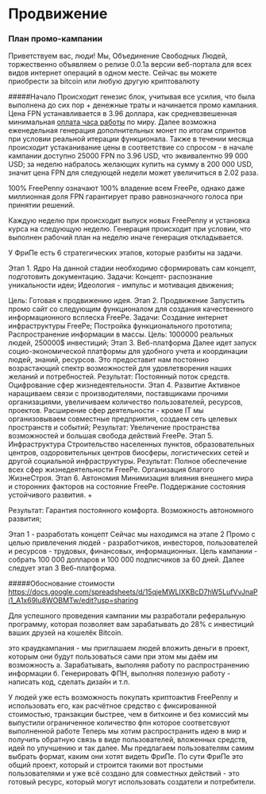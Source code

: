 # Продвижение


### План промо-кампании

Приветствуем вас, люди! Мы, Объединение Свободных Людей, торжественно объявляем о релизе 0.0.1а версии веб-портала для всех видов интернет операций в одном месте. Сейчас вы можете приобрести за bitcoin или любую другую криптовалюту

#####Начало
Происходит генезис блок, учитывая все усилия, что была выполнена до сих пор + денежные траты и начинается промо кампания. Цена FPN устанавливается в 3.96 доллара, как средневзвешенная минимальная [оплата часа работы](https://docs.google.com/spreadsheets/d/1qJUdpg92HsaAt8gsHROI2laoGqZe-Heo2fxZcWoDVgY/edit?usp=drive_web) по миру. Далее возможна еженедельная генерация дополнительных монет по итогам спринтов при условии реальной итерации функционала. Также в течении месяца происходит устаканивание цены в соответствие со спросом - в начале кампании доступно 25000 FPN по 3.96 USD, что эквивалентно 99 000 USD; за неделю набралось желающих купить на сумму в 200 000 USD, значит цена FPN для следующей недели может увеличиться в 2.02 раза.

100% FreePenny означают 100% владение всем FreePe, однако даже миллионная доля FPN гарантирует право равнозначного голоса при принятии решений.

Каждую неделю при происходит выпуск новых FreePenny и установка курса на следующую неделю. Генерация происходит при условии, что выполнен рабочий план на неделю иначе генерация откладывается. 

У ФриПе есть 6 стратегических этапов, которые разбиты на задачи. 

Этап 1. Ядро
На данной стадии необходимо сформировать сам концепт, подготовить документацию.
Задачи:
Концепт- распознание уникальности идеи;
Идеология - импульс и мотивация движения;

Цель: Готовая к продвижению идея.
Этап 2. Продвижение
Запустить промо сайт со следующим функционалом для создания качественного информационного всплеска FreePe.
Задачи:
Создание интернет инфраструктуры FreePe;
Постройка функционального прототипа;
Распространение информации в массы.
Цель: 1000000 реальных людей, 250000$ инвестиций;
Этап 3. Веб-платформа
Далее идет запуск социо-экономической платформы для удобного учета и координации людей, знаний, ресурсов. Это предоставит нам постоянно возрастающий спектр возможностей для удовлетворения наших желаний и потребностей.
Результат: Постоянный поток средств. Оцифрование сфер жизнедеятельности.
Этап 4. Развитие
Активное наращиваем связи с производителями, поставщиками прочими организациями, увеличиваем количество пользователей, ресурсов, проектов. Расширение сфер деятельности - кроме IT мы организовываем совместные предприятия, создаем сеть целевых пространств и событий;
Результат: Увеличение пространства возможностей и большая свобода действий FreePe.
Этап 5. Инфраструктура
Строительство населенных пунктов, образовательных центров, оздоровительных центров биосферы, логистических сетей и другой социальной инфраструктуры.
Результат: Полное обеспечение всех сфер жизнедеятельности FreePe. Организация благого ЖизнеСтроя.
Этап 6. Автономия
Минимизация влияния внешнего мира и сторонних факторов на состояние FreePe. Поддержание состояния устойчивого развития. +

Результат: Гарантия постоянного комфорта. Возможность автономного развития;

Этап 1 - разработать концепт
Сейчас мы находимся на этапе 2 Промо с целью привлечения людей - разработчиков, инвесторов, пользователей и ресурсов - трудовых, финансовых, информационных. Цель кампании - собрать 100 000 долларов и 100 000 подписчиков за 60 дней. Далее следует этап 3 Веб-платформа. 

#####Обоснование стоимости
https://docs.google.com/spreadsheets/d/15qjeMWLIXKBcD7hW5LufVvJnaPi1_A1x69Iu8WOBMTw/edit?usp=sharing

Для успешного проведения кампании мы разработали реферальную программу, которая позволяет вам зарабатывать до 28% c инвестиций ваших друзей на кошелёк Bitcoin.

это краудкампания - мы приглашаем людей вложить деньги в проект, которым они будут пользоваться сами при этом мы даём им возможность
а. Зарабатывать, выполняя работу по распространению информации
б. Генерировать ФПН, выполняя полезную работу - написать код, сделать дизайн и т.п.

У людей уже есть возможность покупать криптоактив FreePenny и использовать его, как расчётное средство с фиксированной стоимостью, транзакции быстрее, чем в биткоине и без комиссий
 мы выпустили ограниченное количество фпн
 которое соответсвуют выполненной работе
 Теперь мы хотим распространить идею в мир и получить обратную связь в виде пользователей, вложенных средств, идей по улучшению и так далее.
Мы предлагаем пользователям самим выбрать формат, каким они хотят видеть ФриПе. По сути ФриПе это общий проект, который и строится такими вот простыми пользователями и уже всё создано для совместных действий - это готовый ресурс, который могут использовать создатели и потребители. 







